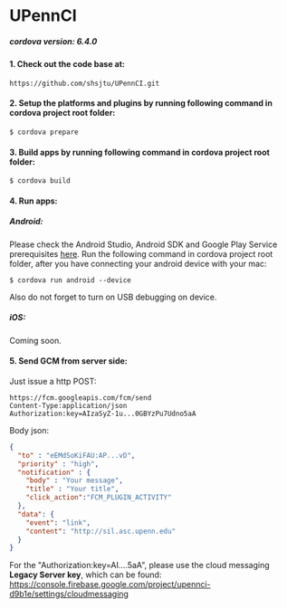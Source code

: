 # UPennCI
##### cordova version: 6.4.0
#### 1. Check out the code base at:
```
https://github.com/shsjtu/UPennCI.git
```

#### 2. Setup the platforms and plugins by running following command in cordova project root folder:
```
$ cordova prepare
```
#### 3. Build apps by running following command in cordova project root folder:
```
$ cordova build
```
#### 4. Run apps:
##### Android:
Please check the Android Studio, Android SDK and Google Play Service prerequisites [here](https://firebase.google.com/docs/android/setup).
Run the following command in cordova project root folder, after you have connecting your android device with your mac:
```
$ cordova run android --device
```
Also do not forget to turn on USB debugging on device.
##### iOS:
Coming soon.


#### 5. Send GCM from server side:
Just issue a http POST:
```
https://fcm.googleapis.com/fcm/send
Content-Type:application/json
Authorization:key=AIzaSyZ-1u...0GBYzPu7Udno5aA
```
Body json:
```json
{
  "to" : "eEMdSoKiFAU:AP...vD",
  "priority" : "high",
  "notification" : {
    "body" : "Your message",
    "title" : "Your title",
    "click_action":"FCM_PLUGIN_ACTIVITY"
  },
  "data": {
    "event": "link",
    "content": "http://sil.asc.upenn.edu"
  }
}
```
For the "Authorization:key=AI....5aA", please use the cloud messaging **Legacy Server key**, which can be found:
https://console.firebase.google.com/project/upennci-d9b1e/settings/cloudmessaging

